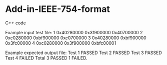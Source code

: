 # Add-in-IEEE-754-format
C++ code

Example input test file:
1 0x40280000 0x3f900000 0x40700000
2 0xc0280000 0xbf900000 0xc0700000
3 0x40280000 0xbf900000 0x3fc00000
4 0xc0280000 0x3f900000 0xbfc00001

Example expected output file:
Test 1 PASSED
Test 2 PASSED
Test 3 PASSED
Test 4 FAILED
Total 3 PASSED 1 FAILED. 
